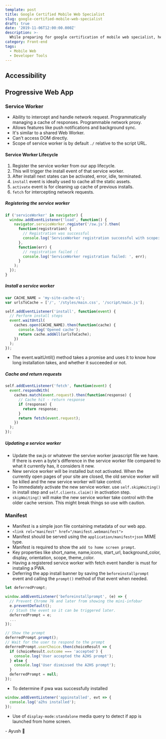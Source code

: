 ```yaml
---
template: post
title: Google Certified Mobile Web Specialist
slug: google-certified-mobile-web-specialist
draft: true
date: '2019-11-06T12:00:00.000Z'
description: >-
  While preparing for google certification of mobile web specialist, here are the notes I made that helped a lot in understanding the concepts of modern web...
category: Front-end
tags:
  - Mobile Web
  - Developer Tools
---
```


## Accessibility

## Progressive Web App

### Service Worker

- Ability to intercept and handle network request. Programmatically managing a cache of responses. Programmable network proxy.
- Allows features like push notifications and background sync.
- It's similar to a shared Web Worker.
- Can't access DOM directly.
- Scope of service worker is by default `./` relative to the script URL.

#### Service Worker Lifecycle

1. Register the service worker from our app lifecycle.
2. This will trigger the install event of that service worker.
3. After install next states can be activated, error, idle, terminated.
4. `install` event is ideally used to cache all the static assets.
5. `activate` event is for cleaning up cache of previous installs.
6. `fetch` for intercepting network requests.

##### Registering the service worker

```js
if ('serviceWorker' in navigator) {
  window.addEventListener('load', function() {
    navigator.serviceWorker.register('/sw.js').then(
      function(registration) {
        // Registration was successful
        console.log('ServiceWorker registration successful with scope: ', registration.scope);
      },
      function(err) {
        // registration failed :(
        console.log('ServiceWorker registration failed: ', err);
      }
    );
  });
}
```

##### Install a service worker

```js
var CACHE_NAME = 'my-site-cache-v1';
var urlsToCache = ['/', '/styles/main.css', '/script/main.js'];

self.addEventListener('install', function(event) {
  // Perform install steps
  event.waitUntil(
    caches.open(CACHE_NAME).then(function(cache) {
      console.log('Opened cache');
      return cache.addAll(urlsToCache);
    })
  );
});
```

- The event.waitUntil() method takes a promise and uses it to know how long installation takes, and whether it succeeded or not.

##### Cache and return requests

```js
self.addEventListener('fetch', function(event) {
  event.respondWith(
    caches.match(event.request).then(function(response) {
      // Cache hit - return response
      if (response) {
        return response;
      }
      return fetch(event.request);
    })
  );
});
```

##### Updating a service worker

- Update the sw.js or whatever the servive worker javascript file we have. If there is even a byte's difference in the service worker file compared to what it currently has, it considers it new.
- New service worker will be installed but not activated. When the currently open pages of your site are closed, the old service worker will be killed and the new service worker will take control.
- To immediately activate the new service worker. use `self.skipWaiting()` in install step and `self.clients.claim()` in activation step.
- `skipWaiting()` will make the new service worker take control with the older cache version. This might break things so use with caution.

### Manifest

- Manifest is a simple json file containing metadata of our web app.
- `<link rel="manifest" href="/manifest.webmanifest">`
- Manifest should be served using the `application/manifest+json` MIME type.
- Manifest is required to show the `add to home screen prompt`.
- Key properties like short_name, name,icons, start_url, background_color, display, orientation, scope, theme_color.
- Having a registered service worker with fetch event handler is must for instaling a PWA.
- Deferring the app install banner by saving the `beforeinstallprompt` event and calling the `prompt()` method of that event when needed.

```js
let deferredPrompt;

window.addEventListener('beforeinstallprompt', (e) => {
  // Prevent Chrome 76 and later from showing the mini-infobar
  e.preventDefault();
  // Stash the event so it can be triggered later.
  deferredPrompt = e;
  ...
});

```

```js
// Show the prompt
deferredPrompt.prompt();
// Wait for the user to respond to the prompt
deferredPrompt.userChoice.then(choiceResult => {
  if (choiceResult.outcome === 'accepted') {
    console.log('User accepted the A2HS prompt');
  } else {
    console.log('User dismissed the A2HS prompt');
  }
  deferredPrompt = null;
});
```

- To determine if pwa was successfully installed

```js
window.addEventListener('appinstalled', evt => {
  console.log('a2hs installed');
});
```

- Use of `display-mode:standalone` media query to detect if app is launched from home screen.

\- Ayush 🙂

